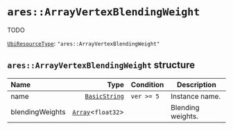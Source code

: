 # `ares::ArrayVertexBlendingWeight`

TODO

[`UbiResourceType`](./index.md#ubiresourcetype-string): `"ares::ArrayVertexBlendingWeight"`

## `ares::ArrayVertexBlendingWeight` structure

| Name | Type | Condition | Description |
| :-- | --: | :-- | --- |
| name | [`BasicString`](../base.md#basicstring-structure) | `ver >= 5` | Instance name. |
| blendingWeights | [`Array`](../base.md#arrayt-structure)<`float32`> |  | Blending weights. |

